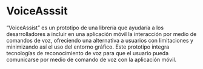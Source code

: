 # VoiceAsssit
“VoiceAssist” es un prototipo de una librería que ayudaría a los desarrolladores a incluir en una aplicación móvil la interacción por medio de comandos de voz, ofreciendo una alternativa a usuarios con limitaciones y minimizando así el uso del entorno gráfico. Este prototipo integra tecnologías de reconocimiento de voz para que el usuario pueda comunicarse por medio de comando de voz con la aplicación móvil.
